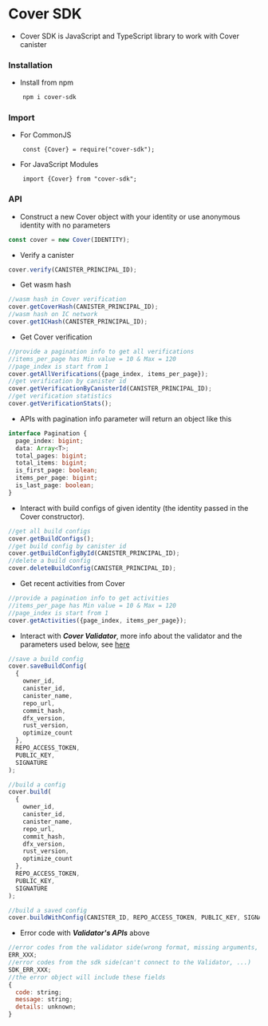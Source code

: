 # Cover SDK

- Cover SDK is JavaScript and TypeScript library to work with Cover canister

### Installation

- Install from npm

```bash
    npm i cover-sdk
```

### Import

- For CommonJS

```
    const {Cover} = require("cover-sdk");
```

- For JavaScript Modules

```
    import {Cover} from "cover-sdk";
```

### API

- Construct a new Cover object with your identity or use anonymous identity with no parameters

```javascript
const cover = new Cover(IDENTITY);
```

- Verify a canister

```javascript
cover.verify(CANISTER_PRINCIPAL_ID);
```

- Get wasm hash

```javascript
//wasm hash in Cover verification
cover.getCoverHash(CANISTER_PRINCIPAL_ID);
//wasm hash on IC network
cover.getICHash(CANISTER_PRINCIPAL_ID);
```

- Get Cover verification

```javascript
//provide a pagination info to get all verifications
//items_per_page has Min value = 10 & Max = 120
//page_index is start from 1
cover.getAllVerifications({page_index, items_per_page});
//get verification by canister id
cover.getVerificationByCanisterId(CANISTER_PRINCIPAL_ID);
//get verification statistics
cover.getVerificationStats();
```

- APIs with pagination info parameter will return an object like this

```typescript
interface Pagination {
  page_index: bigint;
  data: Array<T>;
  total_pages: bigint;
  total_items: bigint;
  is_first_page: boolean;
  items_per_page: bigint;
  is_last_page: boolean;
}
```

- Interact with build configs of given identity (the identity passed in the Cover constructor).

```javascript
//get all build configs
cover.getBuildConfigs();
//get build config by canister id
cover.getBuildConfigById(CANISTER_PRINCIPAL_ID);
//delete a build config
cover.deleteBuildConfig(CANISTER_PRINCIPAL_ID);
```

- Get recent activities from Cover

```javascript
//provide a pagination info to get activities
//items_per_page has Min value = 10 & Max = 120
//page_index is start from 1
cover.getActivities({page_index, items_per_page});
```

- Interact with **_Cover Validator_**, more info about the validator and the parameters used below, see [here](https://github.com/Psychedelic/cover-validator)

```javascript
//save a build config
cover.saveBuildConfig(
  {
    owner_id,
    canister_id,
    canister_name,
    repo_url,
    commit_hash,
    dfx_version,
    rust_version,
    optimize_count
  },
  REPO_ACCESS_TOKEN,
  PUBLIC_KEY,
  SIGNATURE
);

//build a config
cover.build(
  {
    owner_id,
    canister_id,
    canister_name,
    repo_url,
    commit_hash,
    dfx_version,
    rust_version,
    optimize_count
  },
  REPO_ACCESS_TOKEN,
  PUBLIC_KEY,
  SIGNATURE
);

//build a saved config
cover.buildWithConfig(CANISTER_ID, REPO_ACCESS_TOKEN, PUBLIC_KEY, SIGNATURE);
```

- Error code with **_Validator's APIs_** above

```javascript
//error codes from the validator side(wrong format, missing arguments, internal error,...)
ERR_XXX;
//error codes from the sdk side(can't connect to the Validator, ...)
SDK_ERR_XXX;
//the error object will include these fields
{
  code: string;
  message: string;
  details: unknown;
}
```
